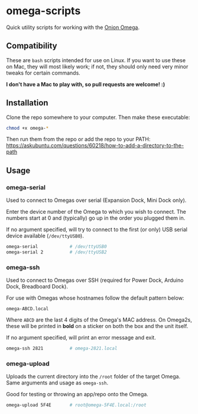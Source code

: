 # omega-scripts
Quick utility scripts for working with the [Onion Omega](https://onion.io).

## Compatibility

These are `bash` scripts intended for use on Linux. If you want to use these on Mac, they will most likely work; if not, they should only need very minor tweaks for certain commands.

**I don't have a Mac to play with, so pull requests are welcome! :)**

## Installation

Clone the repo somewhere to your computer. Then make these executable:

``` bash
chmod +x omega-*
```

Then run them from the repo or add the repo to your PATH: https://askubuntu.com/questions/60218/how-to-add-a-directory-to-the-path

## Usage

### omega-serial

Used to connect to Omegas over serial (Expansion Dock, Mini Dock only).

Enter the device number of the Omega to which you wish to connect. The numbers start at 0 and (typically) go up in the order you plugged them in.

If no argument specified, will try to connect to the first (or only) USB serial device available (`/dev/ttyUSB0`).

``` bash
omega-serial            # /dev/ttyUSB0
omega-serial 2          # /dev/ttyUSB2
```

### omega-ssh

Used to connect to Omegas over SSH (required for Power Dock, Arduino Dock, Breadboard Dock).

For use with Omegas whose hostnames follow the default pattern below:

`omega-ABCD.local`

Where `ABCD` are the last 4 digits of the Omega's MAC address. On Omega2s, these will be printed in **bold** on a sticker on both the box and the unit itself.

If no argument specified, will print an error message and exit.

``` bash
omega-ssh 2821          # omega-2821.local
```



### omega-upload

Uploads the current directory into the `/root` folder of the target Omega. Same arguments and usage as `omega-ssh`.

Good for testing or throwing an app/repo onto the Omega.

``` bash
omega-upload 5F4E       # root@omega-5F4E.local:/root
```
